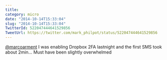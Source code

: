 ```yaml
---
title: 
category: micro
date: "2014-10-14T15:33:04"
slug: "2014-10-14T15:33:04"
TwitterId: 522047444641529856
TweetUrl: https://twitter.com/mark_philpot/status/522047444641529856
---
```


[@marcoarment](https://twitter.com/marcoarment) I was enabling Dropbox 2FA
lastnight and the first SMS took about 2min… Must have been slightly overwhelmed
